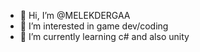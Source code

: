 - 👋 Hi, I’m @MELEKDERGAA
- 👀 I’m interested in game dev/coding
- 🌱 I’m currently learning c# and also unity

<!---
MELEKDERGAA/MELEKDERGAA is a ✨ special ✨ repository because its `README.md` (this file) appears on your GitHub profile.
You can click the Preview link to take a look at your changes.
--->
